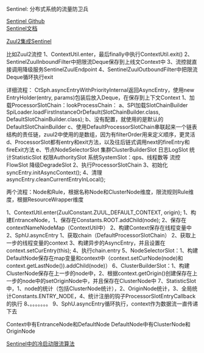 Sentinel: 分布式系统的流量防卫兵

[Sentinel Github](https://github.com/alibaba/Sentinel)  
[Sentinel文档](https://github.com/alibaba/Sentinel/wiki/%E4%BB%8B%E7%BB%8D)



[Zuul2集成Sentinel](https://github.com/alibaba/Sentinel/pull/1138)

比如Zuul2流控
1、ContextUtil.enter，最后finally中执行ContextUtil.exit()
2、SentinelZuulInboundFilter中把限流Deque<EntryHolder>保存到上线文Context中
3、流控就直接调用降级服务SentinelZuulEndpoint
4、SentinelZuulOutboundFilter中把限流Deque<EntryHolder>循环执行exit



详细流程：
CtSph.asyncEntryWithPriorityInternal返回AsyncEntry，使用new EntryHolder(entry, params)包装后放入Deque<EntryHolder>，在保存到上下文Context
1、加载ProcessorSlotChain：lookProcessChain：
	a、SPI加载SlotChainBuilder SpiLoader.loadFirstInstanceOrDefault(SlotChainBuilder.class, DefaultSlotChainBuilder.class);
	b、没有配置，就使用的是默认的DefaultSlotChainBuilder
	c、使用DefaultProcessorSlotChain串联起来一个链表结构的责任链，zuul2中使用的是数组，因为有filterOrder用来定义顺序，更灵活
	d、ProcessorSlot都有entry和exit方法，以及往后链式调用next的fireEntry和fireExit方法
	e、节点NodeSelectorSlot
	   集群ClusterBuilderSlot
	   日志LogSlot
	   统计StatisticSlot
	   权限AuthoritySlot
	   系统SystemSlot：qps、线程数等
	   流控FlowSlot
	   降级DegradeSlot
2、执行ProcessorSlotChain
3、初始化syncEntry.initAsyncContext();
4、清理asyncEntry.cleanCurrentEntryInLocal();



两个流程：Node和Rule，根据名称Node和ClusterNode维度，限流规则Rule维度，根据ResourceWrapper维度

1、ContextUtil.enter(ZuulConstant.ZUUL_DEFAULT_CONTEXT, origin);
    1、构建EntranceNode，1、保存在Constants.ROOT.addChild(node);  2、保存在contextNameNodeMap（ContextUtil中）
    2、构建Context保存在线程变量中
2、SphU.asyncEntry
    1、获取chain（DefaultProcessorSlotChain）
    2、获取上一步的线程变量的context
    3、构建异步的AsyncEntry，并且设置在context.setCurEntry(this);
    4、执行chain.entry
    5、NodeSelectorSlot：1、构建DefaultNode保存在map变量和context中（context.setCurNode(node)和context.getLastNode()).addChild(node)）
    6、ClusterBuilderSlot：1、构建ClusterNode保存在上一步的node中，2、根据context.getOrigin()创建保存在上一步的node中的setOriginNode中，并且保存在ClusterNode中
    7、StatisticSlot中，1、node的统计（包括ClusterNode统计），2、OriginNode统计，3、全局统计Constants.ENTRY_NODE，4、统计注册的钩子ProcessorSlotEntryCallback的执行
    8、。。。。。。。
    9、SphU.asyncEntry循环执行，context作为数据流一直传递下去



Context中有EntranceNode和DefaultNode
DefaultNode中有ClusterNode和OriginNode



[Sentinel中的冷启动限流算法](https://juejin.im/post/6856034352943104008)





